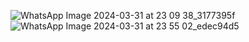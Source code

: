 ![WhatsApp Image 2024-03-31 at 23 09 38_3177395f](https://github.com/nitikaarajesh/Hypothermia-Solution-Prototype/assets/160288897/422d82b3-12db-4d2d-a473-71a56f898957)
![WhatsApp Image 2024-03-31 at 23 55 02_edec94d5](https://github.com/nitikaarajesh/Hypothermia-Solution-Prototype/assets/160288897/f32403cd-7f1b-4bdb-b3f1-2555c7d80b2e)
